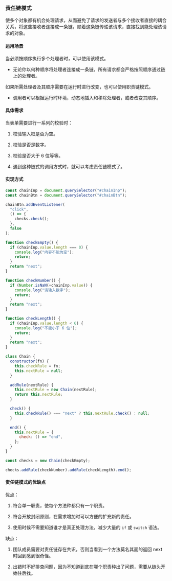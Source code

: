 ### 责任链模式

使多个对象都有机会处理请求，从而避免了请求的发送者与多个接收者直接的耦合关系，将这些接收者连接成一条链，顺着这条链传递该请求，直接找到能处理该请求的对象。

#### 运用场景

当必须按顺序执行多个处理者时，可以使用该模式。

- 无论你以何种顺序将处理者连接成一条链，所有请求都会严格按照顺序通过链上的处理者。

如果所需处理者及其顺序需要在运行时进行改变，也可以使用职责链模式。

- 调用者可以根据运行时环境，动态地插入和移除处理者，或者改变其顺序。

#### 具体需求

当表单需要进行一系列的校验时：

1. 校验输入框是否为空。

2. 校验是否是数字。

3. 校验是否大于 6 位等等。

4. 遇到这种链式的调用方式时，就可以考虑责任链模式了。

#### 实现方式

```js
const chainInp = document.querySelector("#chainInp");
const chainBtn = document.querySelector("#chainBtn");

chainBtn.addEventListener(
  "click",
  () => {
    checks.check();
  },
  false
);

function checkEmpty() {
  if (chainInp.value.length === 0) {
    console.log("内容不能为空");
    return;
  }
  return "next";
}

function checkNumber() {
  if (Number.isNaN(+chainInp.value)) {
    console.log("请输入数字");
    return;
  }
  return "next";
}

function checkLength() {
  if (chainInp.value.length < 6) {
    console.log("不能小于 6 位");
    return;
  }
  return "next";
}

class Chain {
  constructor(fn) {
    this.checkRule = fn;
    this.nextRule = null;
  }

  addRule(nextRule) {
    this.nextRule = new Chain(nextRule);
    return this.nextRule;
  }

  check() {
    this.checkRule() === "next" ? this.nextRule.check() : null;
  }

  end() {
    this.nextRule = {
      check: () => "end",
    };
  }
}

const checks = new Chain(checkEmpty);

checks.addRule(checkNumber).addRule(checkLength).end();
```

#### 责任链模式的优缺点

优点：

1. 符合单一职责，使每个方法种都只有一个职责。

2. 符合开放封闭原则，在需求增加时可以方便的扩充新的责任。

3. 使用时候不需要知道谁才是真正处理方法，减少大量的 `if` 或 `switch` 语法。

缺点：

1. 团队成员需要对责任链存在共识，否则当看到一个方法莫名其面的返回 next 时回到感到很奇怪。

2. 出错时不好排查问题，因为不知道到底在哪个职责种出了问题，需要从链头开始往后找。
